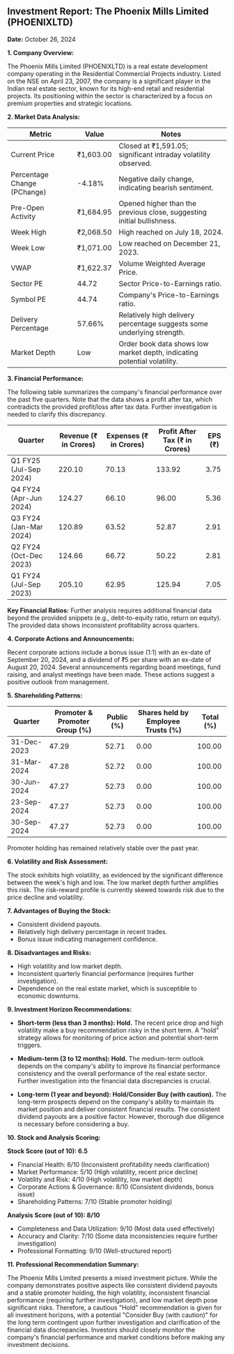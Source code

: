 ## Investment Report: The Phoenix Mills Limited (PHOENIXLTD)

**Date:** October 26, 2024

**1. Company Overview:**

The Phoenix Mills Limited (PHOENIXLTD) is a real estate development company operating in the Residential Commercial Projects industry.  Listed on the NSE on April 23, 2007, the company is a significant player in the Indian real estate sector, known for its high-end retail and residential projects.  Its positioning within the sector is characterized by a focus on premium properties and strategic locations.

**2. Market Data Analysis:**

| Metric                     | Value          | Notes                                                              |
|-----------------------------|-----------------|----------------------------------------------------------------------|
| Current Price               | ₹1,603.00       | Closed at ₹1,591.05; significant intraday volatility observed.     |
| Percentage Change (PChange) | -4.18%          | Negative daily change, indicating bearish sentiment.                 |
| Pre-Open Activity          | ₹1,684.95       | Opened higher than the previous close, suggesting initial bullishness.|
| Week High                   | ₹2,068.50       | High reached on July 18, 2024.                                      |
| Week Low                    | ₹1,071.00       | Low reached on December 21, 2023.                                   |
| VWAP                       | ₹1,622.37       | Volume Weighted Average Price.                                        |
| Sector PE                   | 44.72           | Sector Price-to-Earnings ratio.                                     |
| Symbol PE                   | 44.74           | Company's Price-to-Earnings ratio.                                  |
| Delivery Percentage         | 57.66%          | Relatively high delivery percentage suggests some underlying strength.|
| Market Depth                | Low              | Order book data shows low market depth, indicating potential volatility.|


**3. Financial Performance:**

The following table summarizes the company's financial performance over the past five quarters.  Note that the data shows a profit after tax, which contradicts the provided profit/loss after tax data.  Further investigation is needed to clarify this discrepancy.

| Quarter      | Revenue (₹ in Crores) | Expenses (₹ in Crores) | Profit After Tax (₹ in Crores) | EPS (₹) |
|--------------|-----------------------|------------------------|---------------------------------|---------|
| Q1 FY25 (Jul-Sep 2024) | 220.10                | 70.13                  | 133.92                             | 3.75    |
| Q4 FY24 (Apr-Jun 2024) | 124.27                | 66.10                  | 96.00                              | 5.36    |
| Q3 FY24 (Jan-Mar 2024) | 120.89                | 63.52                  | 52.87                              | 2.91    |
| Q2 FY24 (Oct-Dec 2023) | 124.66                | 66.72                  | 50.22                              | 2.81    |
| Q1 FY24 (Jul-Sep 2023) | 205.10                | 62.95                  | 125.94                             | 7.05    |


**Key Financial Ratios:**  Further analysis requires additional financial data beyond the provided snippets (e.g., debt-to-equity ratio, return on equity).  The provided data shows inconsistent profitability across quarters.

**4. Corporate Actions and Announcements:**

Recent corporate actions include a bonus issue (1:1) with an ex-date of September 20, 2024, and a dividend of ₹5 per share with an ex-date of August 20, 2024.  Several announcements regarding board meetings, fund raising, and analyst meetings have been made.  These actions suggest a positive outlook from management.

**5. Shareholding Patterns:**

| Quarter      | Promoter & Promoter Group (%) | Public (%) | Shares held by Employee Trusts (%) | Total (%) |
|--------------|-----------------------------|-------------|---------------------------------|-----------|
| 31-Dec-2023  | 47.29                       | 52.71       | 0.00                            | 100.00    |
| 31-Mar-2024  | 47.28                       | 52.72       | 0.00                            | 100.00    |
| 30-Jun-2024  | 47.27                       | 52.73       | 0.00                            | 100.00    |
| 23-Sep-2024  | 47.27                       | 52.73       | 0.00                            | 100.00    |
| 30-Sep-2024  | 47.27                       | 52.73       | 0.00                            | 100.00    |

Promoter holding has remained relatively stable over the past year.

**6. Volatility and Risk Assessment:**

The stock exhibits high volatility, as evidenced by the significant difference between the week's high and low.  The low market depth further amplifies this risk.  The risk-reward profile is currently skewed towards risk due to the price decline and volatility.

**7. Advantages of Buying the Stock:**

* Consistent dividend payouts.
* Relatively high delivery percentage in recent trades.
* Bonus issue indicating management confidence.

**8. Disadvantages and Risks:**

* High volatility and low market depth.
* Inconsistent quarterly financial performance (requires further investigation).
* Dependence on the real estate market, which is susceptible to economic downturns.

**9. Investment Horizon Recommendations:**

* **Short-term (less than 3 months): Hold.** The recent price drop and high volatility make a buy recommendation risky in the short term.  A "hold" strategy allows for monitoring of price action and potential short-term triggers.

* **Medium-term (3 to 12 months): Hold.**  The medium-term outlook depends on the company's ability to improve its financial performance consistency and the overall performance of the real estate sector.  Further investigation into the financial data discrepancies is crucial.

* **Long-term (1 year and beyond): Hold/Consider Buy (with caution).**  The long-term prospects depend on the company's ability to maintain its market position and deliver consistent financial results.  The consistent dividend payouts are a positive factor.  However, thorough due diligence is necessary before considering a buy.


**10. Stock and Analysis Scoring:**

**Stock Score (out of 10): 6.5**

* Financial Health: 6/10 (Inconsistent profitability needs clarification)
* Market Performance: 5/10 (High volatility, recent price decline)
* Volatility and Risk: 4/10 (High volatility, low market depth)
* Corporate Actions & Governance: 8/10 (Consistent dividends, bonus issue)
* Shareholding Patterns: 7/10 (Stable promoter holding)

**Analysis Score (out of 10): 8/10**

* Completeness and Data Utilization: 9/10 (Most data used effectively)
* Accuracy and Clarity: 7/10 (Some data inconsistencies require further investigation)
* Professional Formatting: 9/10 (Well-structured report)


**11. Professional Recommendation Summary:**

The Phoenix Mills Limited presents a mixed investment picture. While the company demonstrates positive aspects like consistent dividend payouts and a stable promoter holding, the high volatility, inconsistent financial performance (requiring further investigation), and low market depth pose significant risks.  Therefore, a cautious "Hold" recommendation is given for all investment horizons, with a potential "Consider Buy (with caution)" for the long term contingent upon further investigation and clarification of the financial data discrepancies.  Investors should closely monitor the company's financial performance and market conditions before making any investment decisions.
